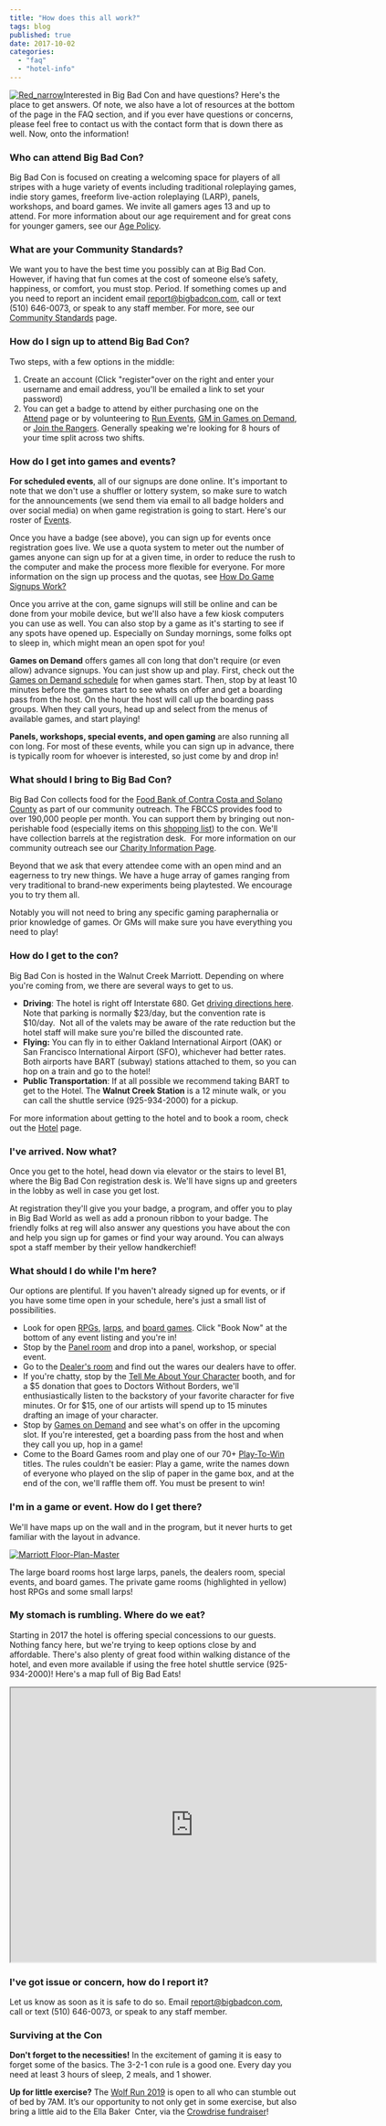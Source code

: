 ```yaml
---
title: "How does this all work?"
tags: blog
published: true
date: 2017-10-02
categories: 
  - "faq"
  - "hotel-info"
---
```


[![Red_narrow](/images/Red_narrow-158x300.png)](https://www.bigbadcon.com/wp-content/uploads/2017/10/Red_narrow.png)Interested in Big Bad Con and have questions? Here's the place to get answers. Of note, we also have a lot of resources at the bottom of the page in the FAQ section, and if you ever have questions or concerns, please feel free to contact us with the contact form that is down there as well. Now, onto the information!

### Who can attend Big Bad Con?

Big Bad Con is focused on creating a welcoming space for players of all stripes with a huge variety of events including traditional roleplaying games, indie story games, freeform live-action roleplaying (LARP), panels, workshops, and board games. We invite all gamers ages 13 and up to attend. For more information about our age requirement and for great cons for younger gamers, see our [Age Policy](https://www.bigbadcon.com/age-policy/).

### What are your Community Standards?

We want you to have the best time you possibly can at Big Bad Con. However, if having that fun comes at the cost of someone else’s safety, happiness, or comfort, you must stop. Period. If something comes up and you need to report an incident email report@bigbadcon.com, call or text (510) 646-0073, or speak to any staff member. For more, see our [Community Standards](https://www.bigbadcon.com/community-standards/) page.

### How do I sign up to attend Big Bad Con?

Two steps, with a few options in the middle:

1. Create an account (Click "register"over on the right and enter your username and email address, you'll be emailed a link to set your password)
2. You can get a badge to attend by either purchasing one on the [Attend](https://www.bigbadcon.com/attend/) page or by volunteering to [Run Events](https://www.bigbadcon.com/volunteer/run-a-game/), [GM in Games on Demand](https://www.bigbadcon.com/volunteer/be-a-god/), or [Join the Rangers](https://www.bigbadcon.com/volunteer/join-the-rangers/). Generally speaking we're looking for 8 hours of your time split across two shifts.

### How do I get into games and events?

**For scheduled events**, all of our signups are done online. It's important to note that we don't use a shuffler or lottery system, so make sure to watch for the announcements (we send them via email to all badge holders and over social media) on when game registration is going to start. Here's our roster of [Events](https://www.bigbadcon.com/events/).

Once you have a badge (see above), you can sign up for events once registration goes live. We use a quota system to meter out the number of games anyone can sign up for at a given time, in order to reduce the rush to the computer and make the process more flexible for everyone. For more information on the sign up process and the quotas, see [How Do Game Signups Work?](https://www.bigbadcon.com/how-are-game-sign-ups-going-to-work/)

Once you arrive at the con, game signups will still be online and can be done from your mobile device, but we'll also have a few kiosk computers you can use as well. You can also stop by a game as it's starting to see if any spots have opened up. Especially on Sunday mornings, some folks opt to sleep in, which might mean an open spot for you!

**Games on Demand** offers games all con long that don't require (or even allow) advance signups. You can just show up and play. First, check out the [Games on Demand schedule](https://www.bigbadcon.com/games-on-demand/) for when games start. Then, stop by at least 10 minutes before the games start to see whats on offer and get a boarding pass from the host. On the hour the host will call up the boarding pass groups. When they call yours, head up and select from the menus of available games, and start playing!

**Panels, workshops, special events, and open gaming** are also running all con long. For most of these events, while you can sign up in advance, there is typically room for whoever is interested, so just come by and drop in!

### What should I bring to Big Bad Con?

Big Bad Con collects food for the [Food Bank of Contra Costa and Solano County](https://www.foodbankccs.org/) as part of our community outreach. The FBCCS provides food to over 190,000 people per month. You can support them by bringing out non-perishable food (especially items on this [shopping list](https://www.bigbadcon.com/wp-content/uploads/2017/10/Food-Drive-Shopping-List.pdf)) to the con. We'll have collection barrels at the registration desk.  For more information on our community outreach see our [Charity Information Page](https://www.bigbadcon.com/charity-event-we-give-back/).

Beyond that we ask that every attendee come with an open mind and an eagerness to try new things. We have a huge array of games ranging from very traditional to brand-new experiments being playtested. We encourage you to try them all.

Notably you will not need to bring any specific gaming paraphernalia or prior knowledge of games. Or GMs will make sure you have everything you need to play!

### How do I get to the con?

Big Bad Con is hosted in the Walnut Creek Marriott. Depending on where you're coming from, we there are several ways to get to us.

- **Driving**: The hotel is right off Interstate 680. Get [driving directions here](https://goo.gl/maps/KNj3fCYs5eK2). Note that parking is normally $23/day, but the convention rate is $10/day.  Not all of the valets may be aware of the rate reduction but the hotel staff will make sure you're billed the discounted rate.
- **Flying:** You can fly in to either Oakland International Airport (OAK) or San Francisco International Airport (SFO), whichever had better rates. Both airports have BART (subway) stations attached to them, so you can hop on a train and go to the hotel!
- **Public Transportation**: If at all possible we recommend taking BART to get to the Hotel. The **Walnut Creek Station** is a 12 minute walk, or you can call the shuttle service (925-934-2000) for a pickup.

For more information about getting to the hotel and to book a room, check out the [Hotel](https://www.bigbadcon.com/hotel/) page.

### I've arrived. Now what?

Once you get to the hotel, head down via elevator or the stairs to level B1, where the Big Bad Con registration desk is. We'll have signs up and greeters in the lobby as well in case you get lost.

At registration they'll give you your badge, a program, and offer you to play in Big Bad World as well as add a pronoun ribbon to your badge. The friendly folks at reg will also answer any questions you have about the con and help you sign up for games or find your way around. You can always spot a staff member by their yellow handkerchief!

### What should I do while I'm here?

Our options are plentiful. If you haven't already signed up for events, or if you have some time open in your schedule, here's just a small list of possibilities.

- Look for open [RPGs](https://www.bigbadcon.com/events/categories/rpg/), [larps](https://www.bigbadcon.com/events/categories/larp/), and [board games](https://www.bigbadcon.com/events/categories/board-game/). Click "Book Now" at the bottom of any event listing and you're in!
- Stop by the [Panel room](https://www.bigbadcon.com/events/categories/workshop/) and drop into a panel, workshop, or special event.
- Go to the [Dealer's room](https://www.bigbadcon.com/dealers/) and find out the wares our dealers have to offer.
- If you're chatty, stop by the [Tell Me About Your Character](https://www.bigbadcon.com/tell-me-about-your-character/) booth, and for a $5 donation that goes to Doctors Without Borders, we'll enthusiastically listen to the backstory of your favorite character for five minutes. Or for $15, one of our artists will spend up to 15 minutes drafting an image of your character.
- Stop by [Games on Demand](https://www.bigbadcon.com/games-on-demand/) and see what's on offer in the upcoming slot. If you're interested, get a boarding pass from the host and when they call you up, hop in a game!
- Come to the Board Games room and play one of our 70+ [Play-To-Win](https://www.bigbadcon.com/play-to-win-games/) titles. The rules couldn't be easier: Play a game, write the names down of everyone who played on the slip of paper in the game box, and at the end of the con, we'll raffle them off. You must be present to win!

### I'm in a game or event. How do I get there?

We'll have maps up on the wall and in the program, but it never hurts to get familiar with the layout in advance.

[![Marriott Floor-Plan-Master](/images/Marriott-Floor-Plan-Master-907x1024.jpg)](https://www.bigbadcon.com/wp-content/uploads/2017/10/Marriott-Floor-Plan-Master.jpg)

The large board rooms host large larps, panels, the dealers room, special events, and board games. The private game rooms (highlighted in yellow) host RPGs and some small larps!

### My stomach is rumbling. Where do we eat?

Starting in 2017 the hotel is offering special concessions to our guests. Nothing fancy here, but we're trying to keep options close by and affordable. There's also plenty of great food within walking distance of the hotel, and even more available if using the free hotel shuttle service (925-934-2000)! Here's a map full of Big Bad Eats!

<iframe src="https://www.google.com/maps/d/embed?mid=1GrGZs5Giz4YFuxLwY4hDoEshZdY&amp;hl=en_US" width="640" height="480"></iframe>

### I've got issue or concern, how do I report it?

Let us know as soon as it is safe to do so. Email report@bigbadcon.com, call or text (510) 646-0073, or speak to any staff member.

### Surviving at the Con

**Don't forget to the necessities!** In the excitement of gaming it is easy to forget some of the basics. The 3-2-1 con rule is a good one. Every day you need at least 3 hours of sleep, 2 meals, and 1 shower.

**Up for little exercise?** The [Wolf Run 2019](https://www.bigbadcon.com/events/wolf-chase-2019/ "Wolf Chase 2014") is open to all who can stumble out of bed by 7AM. It’s our opportunity to not only get in some exercise, but also bring a little aid to the Ella Baker  Cnter, via the [Crowdrise fundraiser](https://www.crowdrise.com/o/en/campaign/wolf-chase-2019)!
